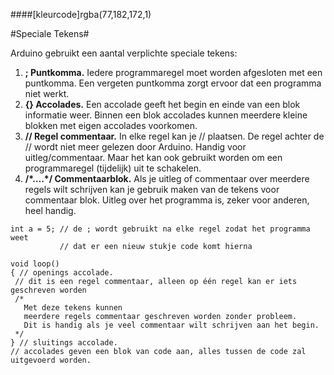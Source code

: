 ####[kleurcode]rgba(77,182,172,1)

#Speciale Tekens#

Arduino gebruikt een aantal verplichte speciale tekens:

1. **; Puntkomma.** Iedere programmaregel moet worden afgesloten met een puntkomma. Een vergeten puntkomma zorgt ervoor dat een
   programma niet werkt.
2. **{} Accolades.** Een accolade geeft het begin en einde van een blok informatie weer. Binnen een blok accolades kunnen meerdere kleine blokken met eigen accolades voorkomen.
3. **// Regel commentaar.** In elke regel kan je // plaatsen. De regel achter de // wordt niet meer gelezen door Arduino. Handig voor uitleg/commentaar. Maar het kan ook gebruikt worden om een programmaregel (tijdelijk) uit te schakelen.
4. **/\*….*/ Commentaarblok.** Als je uitleg of commentaar over meerdere regels wilt schrijven kan je gebruik maken van de tekens voor commentaar blok. Uitleg over het programma is, zeker voor anderen, heel handig.

``` ArduinoC++
int a = 5; // de ; wordt gebruikt na elke regel zodat het programma weet
           // dat er een nieuw stukje code komt hierna

void loop()
{ // openings accolade.
 // dit is een regel commentaar, alleen op één regel kan er iets geschreven worden
 /*
   Met deze tekens kunnen
   meerdere regels commentaar geschreven worden zonder probleem.
   Dit is handig als je veel commentaar wilt schrijven aan het begin.
 */
} // sluitings accolade.
// accolades geven een blok van code aan, alles tussen de code zal uitgevoerd worden.
```

